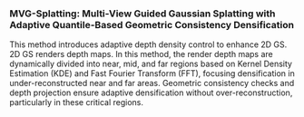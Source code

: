 ### MVG-Splatting: Multi-View Guided Gaussian Splatting with Adaptive Quantile-Based Geometric Consistency Densification
This method introduces adaptive depth density control to enhance 2D GS. 2D GS renders depth maps. In this method, the render depth maps are dynamically divided into near, mid, and far regions based on Kernel Density Estimation (KDE) and Fast Fourier Transform (FFT), focusing densification in under-reconstructed near and far areas. Geometric consistency checks and depth projection ensure adaptive densification without over-reconstruction, particularly in these critical regions.
